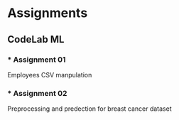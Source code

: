 # Assignments
## CodeLab ML
### * Assignment 01
Employees CSV manpulation

### * Assignment 02
Preprocessing and predection for breast cancer dataset
